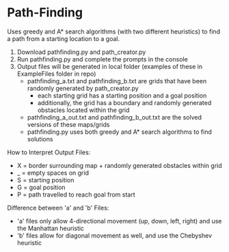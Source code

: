 # Path-Finding
Uses greedy and A* search algorithms (with two different heuristics) to find a path from a starting location to a goal.
 
  1. Download pathfinding.py and path_creator.py
  2. Run pathfinding.py and complete the prompts in the console
  3. Output files will be generated in local folder (examples of these in ExampleFiles folder in repo)
     - pathfinding_a.txt and pathfinding_b.txt are grids that have been randomly generated by path_creator.py
       - each starting grid has a starting position and a goal position 
       - additionally, the grid has a boundary and randomly generated obstacles located within the grid
     - pathfinding_a_out.txt and pathfinding_b_out.txt are the solved versions of these maps/grids
     - pathfinding.py uses both greedy and A* search algorithms to find solutions

How to Interpret Output Files:
 - X = border surrounding map + randomly generated obstacles within grid
 - _ = empty spaces on grid
 - S = starting position
 - G = goal position
 - P = path travelled to reach goal from start

Difference between 'a' and 'b' Files:
- 'a' files only allow 4-directional movement (up, down, left, right) and use the Manhattan heuristic
- 'b' files allow for diagonal movement as well, and use the Chebyshev heuristic
